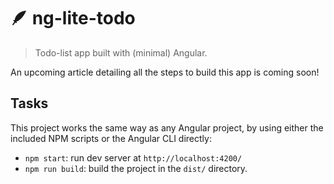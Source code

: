 # 🪶 ng-lite-todo

> Todo-list app built with (minimal) Angular.

An upcoming article detailing all the steps to build this app is coming soon!

<!-- See this [dev.to article](WIP) to see all details about how this app was created. -->

## Tasks

This project works the same way as any Angular project, by using either the included NPM scripts or the Angular CLI directly:

- `npm start`: run dev server at `http://localhost:4200/`
- `npm run build`: build the project in the `dist/` directory.
